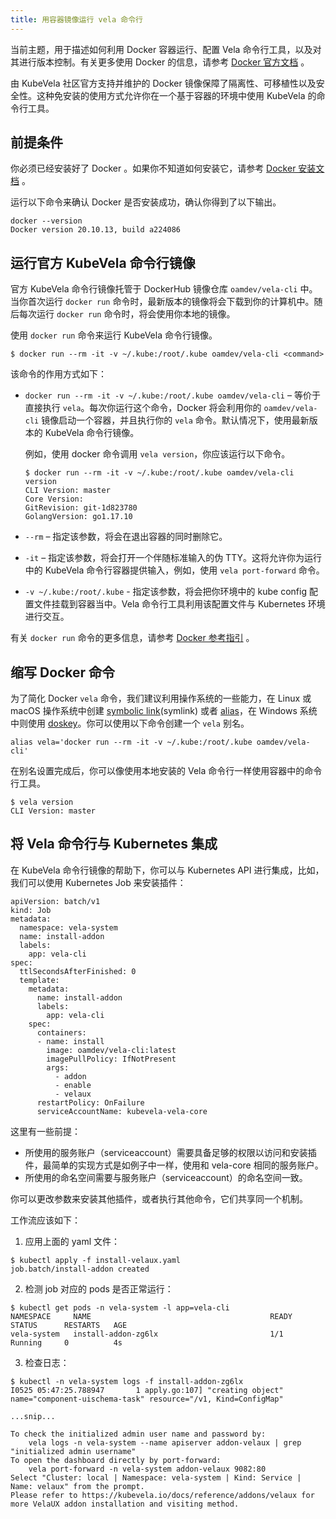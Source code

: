 ```yaml
---
title: 用容器镜像运行 vela 命令行
---
```


当前主题，用于描述如何利用 Docker 容器运行、配置 Vela 命令行工具，以及对其进行版本控制。有关更多使用 Docker 的信息，请参考 [Docker 官方文档](https://docs.docker.com/) 。

由 KubeVela 社区官方支持并维护的 Docker 镜像保障了隔离性、可移植性以及安全性。这种免安装的使用方式允许你在一个基于容器的环境中使用 KubeVela 的命令行工具。

## 前提条件

你必须已经安装好了 Docker 。如果你不知道如何安装它，请参考 [Docker 安装文档](https://docs.docker.com/install/) 。

运行以下命令来确认 Docker 是否安装成功，确认你得到了以下输出。

```
docker --version
Docker version 20.10.13, build a224086
```

## 运行官方 KubeVela 命令行镜像

官方 KubeVela 命令行镜像托管于 DockerHub 镜像仓库 `oamdev/vela-cli` 中。当你首次运行 `docker run` 命令时，最新版本的镜像将会下载到你的计算机中。随后每次运行 `docker run` 命令时，将会使用你本地的镜像。

使用 `docker run` 命令来运行 KubeVela 命令行镜像。

```
$ docker run --rm -it -v ~/.kube:/root/.kube oamdev/vela-cli <command>
```

该命令的作用方式如下：

* `docker run --rm -it -v ~/.kube:/root/.kube oamdev/vela-cli` – 等价于直接执行 `vela`。每次你运行这个命令，Docker 将会利用你的 `oamdev/vela-cli` 镜像启动一个容器，并且执行你的 `vela` 命令。默认情况下，使用最新版本的 KubeVela 命令行镜像。

    例如，使用 docker 命令调用 `vela version`，你应该运行以下命令。
    ```
    $ docker run --rm -it -v ~/.kube:/root/.kube oamdev/vela-cli version
    CLI Version: master
    Core Version:
    GitRevision: git-1d823780
    GolangVersion: go1.17.10
    ```

* `--rm` – 指定该参数，将会在退出容器的同时删除它。

* `-it` – 指定该参数，将会打开一个伴随标准输入的伪 TTY。这将允许你为运行中的 KubeVela 命令行容器提供输入，例如，使用 `vela port-forward` 命令。

* `-v ~/.kube:/root/.kube` - 指定该参数，将会把你环境中的 kube config 配置文件挂载到容器当中。Vela 命令行工具利用该配置文件与 Kubernetes 环境进行交互。

有关 `docker run` 命令的更多信息，请参考 [Docker 参考指引](https://docs.docker.com/engine/reference/run/) 。


## 缩写 Docker 命令

为了简化 Docker `vela` 命令，我们建议利用操作系统的一些能力，在 Linux 或 macOS 操作系统中创建 [symbolic link](https://www.linux.com/tutorials/understanding-linux-links/)(symlink) 或者 [alias](https://www.linux.com/tutorials/aliases-diy-shell-commands/)，在 Windows 系统中则使用 [doskey](https://docs.microsoft.com/en-us/windows-server/administration/windows-commands/doskey)。你可以使用以下命令创建一个 `vela` 别名。

```
alias vela='docker run --rm -it -v ~/.kube:/root/.kube oamdev/vela-cli'
```

在别名设置完成后，你可以像使用本地安装的 Vela 命令行一样使用容器中的命令行工具。

```
$ vela version
CLI Version: master
```

## 将 Vela 命令行与 Kubernetes 集成

在 KubeVela 命令行镜像的帮助下，你可以与 Kubernetes API 进行集成，比如，我们可以使用 Kubernetes Job 来安装插件：

```
apiVersion: batch/v1
kind: Job
metadata:
  namespace: vela-system
  name: install-addon
  labels:
    app: vela-cli
spec:
  ttlSecondsAfterFinished: 0
  template:
    metadata:
      name: install-addon
      labels:
        app: vela-cli
    spec:
      containers:
      - name: install
        image: oamdev/vela-cli:latest
        imagePullPolicy: IfNotPresent
        args:
          - addon
          - enable
          - velaux
      restartPolicy: OnFailure
      serviceAccountName: kubevela-vela-core
```

这里有一些前提：

* 所使用的服务账户（serviceaccount）需要具备足够的权限以访问和安装插件，最简单的实现方式是如例子中一样，使用和 vela-core 相同的服务账户。
* 所使用的命名空间需要与服务账户（serviceaccount）的命名空间一致。

你可以更改参数来安装其他插件，或者执行其他命令，它们共享同一个机制。

工作流应该如下：

1. 应用上面的 yaml 文件：

```
$ kubectl apply -f install-velaux.yaml
job.batch/install-addon created
```

2. 检测 job 对应的 pods 是否正常运行：

```
$ kubectl get pods -n vela-system -l app=vela-cli
NAMESPACE     NAME                                        READY   STATUS      RESTARTS   AGE
vela-system   install-addon-zg6lx                         1/1     Running     0          4s
```

3. 检查日志：

```
$ kubectl -n vela-system logs -f install-addon-zg6lx
I0525 05:47:25.788947       1 apply.go:107] "creating object" name="component-uischema-task" resource="/v1, Kind=ConfigMap"

...snip...

To check the initialized admin user name and password by:
    vela logs -n vela-system --name apiserver addon-velaux | grep "initialized admin username"
To open the dashboard directly by port-forward:
    vela port-forward -n vela-system addon-velaux 9082:80
Select "Cluster: local | Namespace: vela-system | Kind: Service | Name: velaux" from the prompt.
Please refer to https://kubevela.io/docs/reference/addons/velaux for more VelaUX addon installation and visiting method.
```

